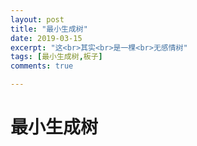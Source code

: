 ```yaml
---
layout: post
title: "最小生成树"
date: 2019-03-15
excerpt: "这<br>其实<br>是一棵<br>无感情树"
tags: [最小生成树,板子]
comments: true

---
```


# 最小生成树